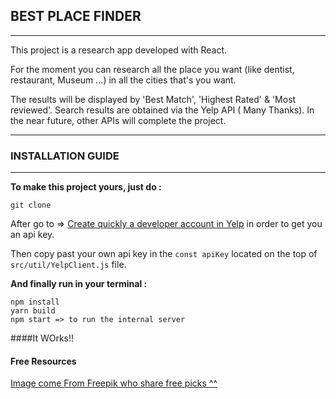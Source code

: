 ## BEST PLACE FINDER

---

This project is a research app developed with React. 

For the moment you can research all the place you want (like dentist, restaurant, Museum ...) in all the cities that's you want.

The results will be displayed by 'Best Match', 'Highest Rated' & 'Most reviewed'.
Search results are obtained via the Yelp API ( Many Thanks).
In the near future, other APIs will complete the project.

---

### INSTALLATION GUIDE

---

**To make this project yours, just do :**

~~~
git clone
~~~

After go to => [Create quickly a developer account in Yelp](https://www.yelp.com/login?return_url=%2Fdevelopers%2Fv3%2Fmanage_app )
in order to get you an api key.

Then copy past your own api key in the `const apiKey` located on the top of `src/util/YelpClient.js` file.

**And finally run in your terminal :**

~~~
npm install
yarn build
npm start => to run the internal server
~~~

####It WOrks!! 


#### Free Resources

[Image come From Freepik who share free picks ^^](https://fr.freepik.com/vecteurs-libre/toits-de-la-ville-en-noir-et-blanc_764693.html)


